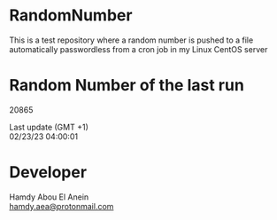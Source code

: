 # RandomNumber    
This is a test repository where a random number is pushed to a file automatically passwordless from a cron job in my Linux CentOS server    
# Random Number of the last run   
20865
      
Last update (GMT +1)    
02/23/23 04:00:01
# Developer    
Hamdy Abou El Anein   
hamdy.aea@protonmail.com
